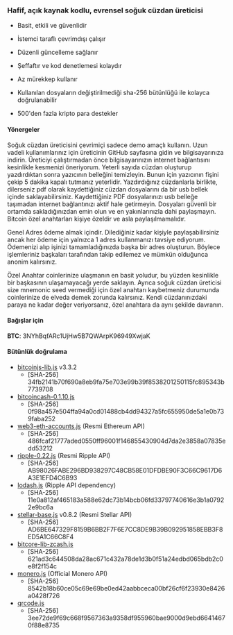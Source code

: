 ### Hafif, açık kaynak kodlu, evrensel soğuk cüzdan üreticisi

* Basit, etkili ve güvenlidir

* İstemci taraflı çevrimdışı çalışır

* Düzenli güncelleme sağlanır

* Şeffaftır ve kod denetlemesi kolaydır

* Az mürekkep kullanır

* Kullanılan dosyaların değiştirilmediği sha-256 bütünlüğü ile kolayca doğrulanabilir

* 500'den fazla kripto para destekler

  

#### Yönergeler
Soğuk cüzdan üreticisini çevrimiçi sadece demo amaçlı kullanın. Uzun vadeli kullanımlarınız için üreticinin GitHub sayfasına gidin ve bilgisayarınıza indirin. Üreticiyi çalıştırmadan önce bilgisayarınızın internet bağlantısını kesinlikle kesmenizi öneriyorum. Yeterli sayıda cüzdan oluşturup yazdırdıktan sonra yazıcının belleğini temizleyin. Bunun için yazıcının fişini çekip 5 dakika kapalı tutmanız yeterlidir. Yazdırdığınız cüzdanlarla birlikte, dilerseniz pdf olarak kaydettiğiniz cüzdan dosyalarını da bir usb bellek içinde saklayabilirsiniz. Kaydettiğiniz PDF dosyalarınızı usb belleğe taşımadan internet bağlantınızı aktif hale getirmeyin. Dosyaları güvenli bir ortamda sakladığınızdan emin olun ve en yakınlarınızla dahi paylaşmayın. Bitcoin özel anahtarları kişiye özeldir ve asla paylaşılmamalıdır.

Genel Adres ödeme almak içindir. Dilediğiniz kadar kişiyle paylaşabilirsiniz ancak her ödeme için yalnızca 1 adres kullanmanızı tavsiye ediyorum. Ödemenizi alıp işinizi tamamladığınızda başka bir adres oluşturun. Böylece işlemleriniz başkaları tarafından takip edilemez ve mümkün olduğunca anonim kalırsınız.

Özel Anahtar coinlerinize ulaşmanın en basit yoludur, bu yüzden kesinlikle bir başkasının ulaşamayacağı yerde saklayın. Ayrıca soğuk cüzdan üreticisi size mnemonic seed vermediği için özel anahtarı kaybetmeniz durumunda coinlerinize de elveda demek zorunda kalırsınız. Kendi cüzdanınızdaki paraya ne kadar değer veriyorsanız, özel anahtara da aynı şekilde davranın.



#### Bağışlar için
**BTC**: 3NYhBqfARc1UjHw5B7QWArpK96949XwjaK   



#### Bütünlük doğrulama

* [bitcoinjs-lib.js](https://github.com/bitcoinjs/bitcoinjs-lib) v3.3.2
	* [SHA-256] 34fb2141b70f690a8eb9fa75e703e99b39f8538201250115fc895343b7739708
* [bitcoincash-0.1.10.js](https://github.com/bitcoincashjs/bitcoincashjs)
	* [SHA-256] 0f98a457e504ffa94a0cd01488cb4dd94327a5fc655950de5a1e0b739faba252
* [web3-eth-accounts.js](https://github.com/ethereum/web3.js) (Resmi Ethereum API)
	* [SHA-256] 486fcaf21777aded0550ff96001f146855430904d7da2e3858a07835edd53212
* [ripple-0.22.js](https://github.com/ripple/ripple-lib/releases) (Resmi Ripple API)
	* [SHA-256] AB98026FABE296BD938297C48CB58E01DFDBE90F3C66C9617D6A3E1EFD4C6B93
* [lodash.js](https://github.com/lodash/lodash) (Ripple API dependency)
	* [SHA-256] 11e0a812af465183a588e62dc73b14bcb06fd33797740616e3b1a07922e9bc6a
* [stellar-base.js](https://github.com/stellar/bower-js-stellar-base) v0.8.2 (Resmi Stellar API)
	* [SHA-256] AD6BE647329F8159B6BB2F7F6E7CC8DE9B39B092951858EBB3F8ED5A1C66C8F4
* [bitcore-lib-zcash.js](https://github.com/bitmex/zcash-bitcore-lib)
	* [SHA-256] 621ad3c644508da28ac671c432a78de1d3b0f51a24edbd065bdb2c0e8f2f154c
* [monero.js](https://github.com/monero-project/monero) (Official Monero API)
	* [SHA-256] 8542b18b60ce05c69e69be0ed42aabbceca00bf26cf6f23930e8426a0428f726
* [qrcode.js](https://github.com/davidshimjs/qrcodejs) 
	* [SHA-256] 3ee72de9f69c668f9567363a9358df955960bae9000d9ebd66414670f88e8735
